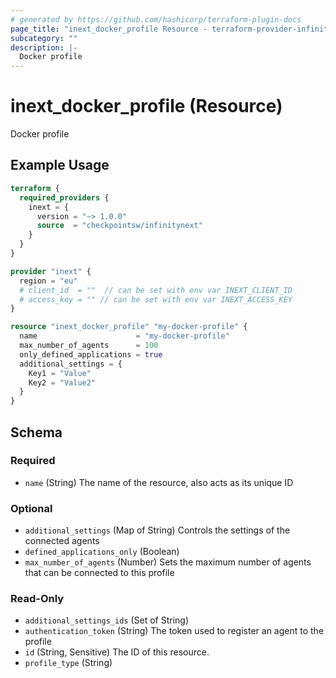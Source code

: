 ```yaml
---
# generated by https://github.com/hashicorp/terraform-plugin-docs
page_title: "inext_docker_profile Resource - terraform-provider-infinity-next"
subcategory: ""
description: |-
  Docker profile
---
```


# inext_docker_profile (Resource)

Docker profile

## Example Usage

```terraform
terraform {
  required_providers {
    inext = {
      version = "~> 1.0.0"
      source  = "checkpointsw/infinitynext"
    }
  }
}

provider "inext" {
  region = "eu"
  # client_id  = ""  // can be set with env var INEXT_CLIENT_ID
  # access_key = "" // can be set with env var INEXT_ACCESS_KEY
}

resource "inext_docker_profile" "my-docker-profile" {
  name                      = "my-docker-profile"
  max_number_of_agents      = 100
  only_defined_applications = true
  additional_settings = {
    Key1 = "Value"
    Key2 = "Value2"
  }
}
```

<!-- schema generated by tfplugindocs -->
## Schema

### Required

- `name` (String) The name of the resource, also acts as its unique ID

### Optional

- `additional_settings` (Map of String) Controls the settings of the connected agents
- `defined_applications_only` (Boolean)
- `max_number_of_agents` (Number) Sets the maximum number of agents that can be connected to this profile

### Read-Only

- `additional_settings_ids` (Set of String)
- `authentication_token` (String) The token used to register an agent to the profile
- `id` (String, Sensitive) The ID of this resource.
- `profile_type` (String)


